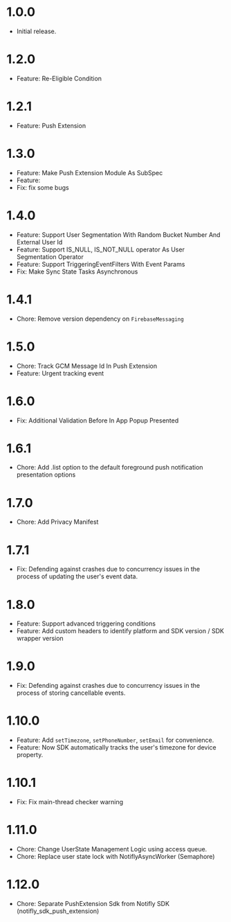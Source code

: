 # 1.0.0

- Initial release.

# 1.2.0

- Feature: Re-Eligible Condition

# 1.2.1

- Feature: Push Extension

# 1.3.0

- Feature: Make Push Extension Module As SubSpec
- Feature:
- Fix: fix some bugs

# 1.4.0

- Feature: Support User Segmentation With Random Bucket Number And External User Id
- Feature: Support IS_NULL, IS_NOT_NULL operator As User Segmentation Operator
- Feature: Support TriggeringEventFilters With Event Params
- Fix: Make Sync State Tasks Asynchronous

# 1.4.1

- Chore: Remove version dependency on `FirebaseMessaging`

# 1.5.0

- Chore: Track GCM Message Id In Push Extension
- Feature: Urgent tracking event

# 1.6.0

- Fix: Additional Validation Before In App Popup Presented

# 1.6.1

- Chore: Add .list option to the default foreground push notification presentation options

# 1.7.0

- Chore: Add Privacy Manifest

# 1.7.1

- Fix: Defending against crashes due to concurrency issues in the process of updating the user's event data.

# 1.8.0

- Feature: Support advanced triggering conditions
- Feature: Add custom headers to identify platform and SDK version / SDK wrapper version

# 1.9.0

- Fix: Defending against crashes due to concurrency issues in the process of storing cancellable events.

# 1.10.0

- Feature: Add `setTimezone`, `setPhoneNumber`, `setEmail` for convenience.
- Feature: Now SDK automatically tracks the user's timezone for device property.

# 1.10.1

- Fix: Fix main-thread checker warning

# 1.11.0

- Chore: Change UserState Management Logic using access queue.
- Chore: Replace user state lock with NotiflyAsyncWorker (Semaphore)

# 1.12.0

- Chore: Separate PushExtension Sdk from Notifly SDK (notifly_sdk_push_extension)
